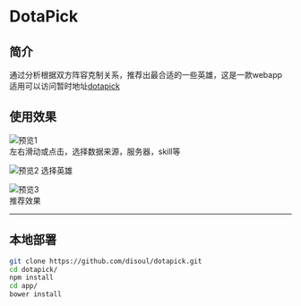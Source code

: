 # DotaPick

## 简介
通过分析根据双方阵容克制关系，推荐出最合适的一些英雄，这是一款webapp    
适用可以访问暂时地址[dotapick](http://disoul.me:8000)

## 使用效果
![预览1](http://7xn38i.com1.z0.glb.clouddn.com/%E6%88%AA%E5%9B%BE%202015-09-27%2022.54.30.png)    
左右滑动或点击，选择数据来源，服务器，skill等   

![预览2](http://7xn38i.com1.z0.glb.clouddn.com/截图%202015-09-27%2022.55.24.png)
选择英雄

![预览3](http://7xn38i.com1.z0.glb.clouddn.com/%E6%88%AA%E5%9B%BE%202015-09-27%2022.56.35.png)   
推荐效果   

-----------------------------------

## 本地部署

```sh
git clone https://github.com/disoul/dotapick.git
cd dotapick/
npm install
cd app/
bower install
```
